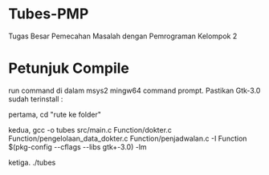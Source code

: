 # Tubes-PMP
Tugas Besar Pemecahan Masalah dengan Pemrograman 
Kelompok 2

# Petunjuk Compile
run command di dalam msys2 mingw64 command prompt. Pastikan Gtk-3.0 sudah terinstall :

pertama,
cd "rute ke folder"

kedua,
gcc -o tubes src/main.c Function/dokter.c Function/pengelolaan_data_dokter.c Function/penjadwalan.c -I Function $(pkg-config --cflags --libs gtk+-3.0) -lm

ketiga.
./tubes
